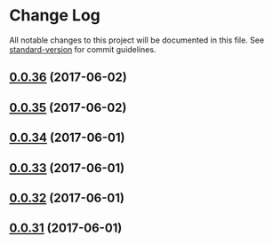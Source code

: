 # Change Log

All notable changes to this project will be documented in this file. See [standard-version](https://github.com/conventional-changelog/standard-version) for commit guidelines.

<a name="0.0.36"></a>
## [0.0.36](https://github.ibm.com/chads/WatsonWorkspace/compare/v0.0.35...v0.0.36) (2017-06-02)



<a name="0.0.35"></a>
## [0.0.35](https://github.ibm.com/chads/WatsonWorkspace/compare/v0.0.34...v0.0.35) (2017-06-02)



<a name="0.0.34"></a>
## [0.0.34](https://github.ibm.com/chads/WatsonWorkspace/compare/v0.0.33...v0.0.34) (2017-06-01)



<a name="0.0.33"></a>
## [0.0.33](https://github.ibm.com/chads/WatsonWorkspace/compare/v0.0.32...v0.0.33) (2017-06-01)



<a name="0.0.32"></a>
## [0.0.32](https://github.ibm.com/chads/WatsonWorkspace/compare/v0.0.31...v0.0.32) (2017-06-01)



<a name="0.0.31"></a>
## [0.0.31](https://github.ibm.com/chads/WatsonWorkspace/compare/v0.0.30...v0.0.31) (2017-06-01)
